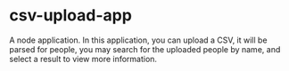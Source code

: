 # csv-upload-app

A node application. In this application, you can upload a CSV, it will be parsed for people, you may search for the uploaded people by name, and select a result to view more information.
